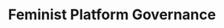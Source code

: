 ---
layout: project
title: Feminist Platform Governance
order: 5
image: /assets/images/ccc.png

image_credit: <em>"Systemkritik mit feministischen und dekolonialen Perspektiven" [Presentation] at <a href="https://media.ccc.de/v/camp2023-57536-produktionsbedingungen_digitaler_technologien#t=733"_blank" rel="noopener">Chaos Computer Club e.V. / camp2023.</a></em>

project: >
    The research project advances theories of technology and platform regulation through the lens of feminist democratic theory. Much of the recent scholarship on digital platform regulation is rooted in liberal conceptions of political order, which primarily emphasize individual rights and protections against state intervention. This perspective, however, often overlooks the social power relations and structural inequalities that fundamentally shape digital technologies and their uses. The project therefore explores how feminist currents within democratic theory can expand these debates. Feminist approaches foreground the systemic dimensions of domination, which are not only gender-based but also intersect with class, origin, and racialized belonging. A feminist perspective on digital platforms makes it possible to grasp the social dynamics and power structures that operate beyond individual liberties, while simultaneously opening up new avenues for collective agency.

approach: >
    Building on demands articulated by feminist movements, the project emphasizes the need to consider intersectional dimensions, to ensure substantive participation in political and technological processes, and to critically reflect on existing relations of domination. Across several subprojects, the research examines initiatives that seek to develop feminist artificial intelligence, collectively govern digital infrastructures, or dismantle colonial hierarchies embedded in technological design. In doing so, the project contributes to the normative foundations of a democratic and feminist digital politics.

duration: >
    2023–2026

outputs: >
    - <a href="https://media.ccc.de/v/camp2023-57536-produktionsbedingungen_digitaler_technologien" target="_blank" rel="noopener">Conference presentation at CCCamp (2023)</a>
    
    - <a href="https://purplecode.org/?podcast=with-renata-avila" target="_blank" rel="noopener">Purple Code podcast episode with human rights lawyer Renata Avila (2023)</a>

---